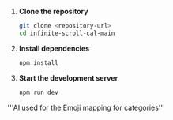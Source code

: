 1. **Clone the repository**
   ```bash
   git clone <repository-url>
   cd infinite-scroll-cal-main
   ```

2. **Install dependencies**
   ```bash
   npm install
   ```

3. **Start the development server**
   ```bash
   npm run dev
   ```


'''AI used for the Emoji mapping for categories'''
